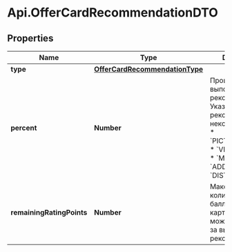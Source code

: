 # Api.OfferCardRecommendationDTO

## Properties

Name | Type | Description | Notes
------------ | ------------- | ------------- | -------------
**type** | [**OfferCardRecommendationType**](OfferCardRecommendationType.md) |  | 
**percent** | **Number** | Процент выполнения рекомендации.  Указывается для рекомендаций некоторых типов:  * &#x60;PICTURE_COUNT&#x60;. * &#x60;VIDEO_COUNT&#x60;. * &#x60;MAIN&#x60;. * &#x60;ADDITIONAL&#x60;. * &#x60;DISTINCTIVE&#x60;.  | [optional] 
**remainingRatingPoints** | **Number** | Максимальное количество баллов рейтинга карточки, которые можно получить за выполнение рекомендаций.  | [optional] 


